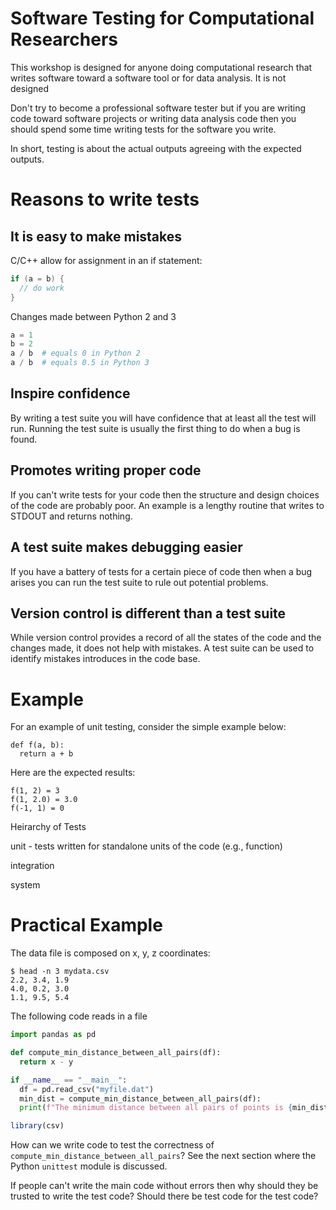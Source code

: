 # Software Testing for Computational Researchers

This workshop is designed for anyone doing computational research that writes software toward a software tool or for data analysis. It is not designed

Don't try to become a professional software tester but if you are writing code toward software projects or writing data analysis code then you should spend some time writing tests for the software you write.

In short, testing is about the actual outputs agreeing with the expected outputs.

# Reasons to write tests

## It is easy to make mistakes

C/C++ allow for assignment in an if statement:

```c++
if (a = b) {
  // do work
}
```

Changes made between Python 2 and 3

```python
a = 1
b = 2
a / b  # equals 0 in Python 2
a / b  # equals 0.5 in Python 3
```

## Inspire confidence

By writing a test suite you will have confidence that at least all the test will run. Running the test suite is usually the first thing to do when a bug is found.

## Promotes writing proper code

If you can't write tests for your code then the structure and design choices of the code are probably poor. An example is a lengthy routine that writes to STDOUT and returns nothing.

## A test suite makes debugging easier

If you have a battery of tests for a certain piece of code then when a bug arises you can run the test suite to rule out potential problems.

## Version control is different than a test suite

While version control provides a record of all the states of the code and the changes made, it does not help with mistakes. A test suite can be used to identify mistakes introduces in the code base.

# Example

For an example of unit testing, consider the simple example below:

```
def f(a, b):
  return a + b
```

Here are the expected results:

```
f(1, 2) = 3
f(1, 2.0) = 3.0
f(-1, 1) = 0
```

Heirarchy of Tests

unit - tests written for standalone units of the code (e.g., function)

integration

system

# Practical Example

The data file is composed on x, y, z coordinates:

```
$ head -n 3 mydata.csv
2.2, 3.4, 1.9
4.0, 0.2, 3.0
1.1, 9.5, 5.4
```

The following code reads in a file 

```python
import pandas as pd

def compute_min_distance_between_all_pairs(df):
  return x - y

if __name__ == "__main__":
  df = pd.read_csv("myfile.dat")
  min_dist = compute_min_distance_between_all_pairs(df):
  print(f"The minimum distance between all pairs of points is {min_dist}")
```

```R
library(csv)
```

How can we write code to test the correctness of `compute_min_distance_between_all_pairs`? See the next section where the Python `unittest` module is discussed.

If people can't write the main code without errors then why should they be trusted to write the test code? Should there be test code for the test code?
